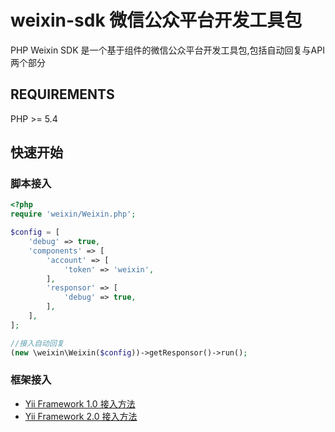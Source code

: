 # weixin-sdk 微信公众平台开发工具包
PHP Weixin SDK 是一个基于组件的微信公众平台开发工具包,包括自动回复与API两个部分

## REQUIREMENTS
PHP >= 5.4

## 快速开始

### 脚本接入
```php
<?php
require 'weixin/Weixin.php';

$config = [
    'debug' => true,
    'components' => [
		'account' => [
			'token' => 'weixin',
		],
        'responsor' => [
            'debug' => true,
        ],
    ],
];

//接入自动回复
(new \weixin\Weixin($config))->getResponsor()->run();

```

### 框架接入
* [Yii Framework 1.0 接入方法](<Yii1.md>)
* [Yii Framework 2.0 接入方法](<Yii2.md>)

